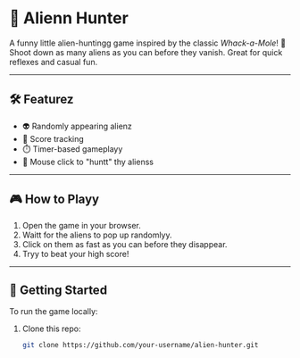 # 👾 Alienn Hunter

A funny little alien-huntingg game inspired by the classic *Whack-a-Mole*! 🚀  
Shoot down as many aliens as you can before they vanish. Great for quick reflexes and casual fun.

---

## 🛠️ Featurez

- 👽 Randomly appearing alienz
- 🧠 Score tracking
- ⏱️ Timer-based gameplayy
- 🎯 Mouse click to "huntt" thy alienss

---

## 🎮 How to Playy

1. Open the game in your browser.
2. Waitt for the aliens to pop up randomlyy.
3. Click on them as fast as you can before they disappear.
4. Tryy to beat your high score!

---
## 🚀 Getting Started

To run the game locally:

1. Clone this repo:
   ```bash
   git clone https://github.com/your-username/alien-hunter.git
